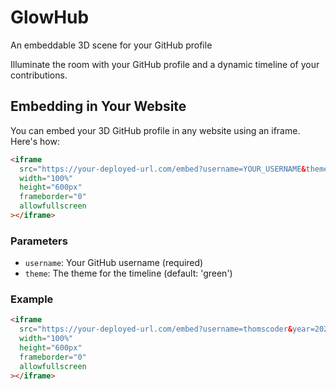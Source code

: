 # GlowHub

An embeddable 3D scene for your GitHub profile

Illuminate the room with your GitHub profile and a dynamic timeline of your contributions.

## Embedding in Your Website

You can embed your 3D GitHub profile in any website using an iframe. Here's how:

```html
<iframe 
  src="https://your-deployed-url.com/embed?username=YOUR_USERNAME&theme=orange"
  width="100%" 
  height="600px" 
  frameborder="0" 
  allowfullscreen
></iframe>
```

### Parameters

- `username`: Your GitHub username (required)
- `theme`: The theme for the timeline (default: 'green')

### Example

```html
<iframe 
  src="https://your-deployed-url.com/embed?username=thomscoder&year=2024"
  width="100%" 
  height="600px" 
  frameborder="0" 
  allowfullscreen
></iframe>
```
